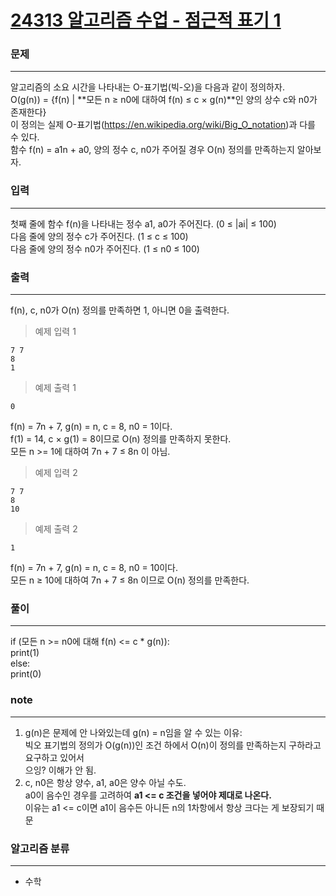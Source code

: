 [24313 알고리즘 수업 - 점근적 표기 1](https://www.acmicpc.net/problem/24313)  
===========
### 문제  

--------------
알고리즘의 소요 시간을 나타내는 O-표기법(빅-오)을 다음과 같이 정의하자.  
O(g(n)) = {f(n) | **모든 n ≥ n0에 대하여 f(n) ≤ c × g(n)**인 양의 상수 c와 n0가 존재한다}  
이 정의는 실제 O-표기법(https://en.wikipedia.org/wiki/Big_O_notation)과 다를 수 있다.  
함수 f(n) = a1n + a0, 양의 정수 c, n0가 주어질 경우 O(n) 정의를 만족하는지 알아보자.  

### 입력  

--------------
첫째 줄에 함수 f(n)을 나타내는 정수 a1, a0가 주어진다. (0 ≤ |ai| ≤ 100)  
다음 줄에 양의 정수 c가 주어진다. (1 ≤ c ≤ 100)  
다음 줄에 양의 정수 n0가 주어진다. (1 ≤ n0 ≤ 100)  

### 출력  

--------------
f(n), c, n0가 O(n) 정의를 만족하면 1, 아니면 0을 출력한다.  
  
> 예제 입력 1  
```
7 7
8
1
```  
> 예제 출력 1  
```
0
```
f(n) = 7n + 7, g(n) = n, c = 8, n0 = 1이다.  
f(1) = 14, c × g(1) = 8이므로 O(n) 정의를 만족하지 못한다.  
모든 n >= 1에 대하여 7n + 7 ≤ 8n 이 아님.  

> 예제 입력 2  
```
7 7
8
10
```  
> 예제 출력 2  
```
1
```
f(n) = 7n + 7, g(n) = n, c = 8, n0 = 10이다.  
모든 n ≥ 10에 대하여 7n + 7 ≤ 8n 이므로 O(n) 정의를 만족한다.  

### 풀이  
  
--------------
if (모든 n >= n0에 대해 f(n) <= c * g(n)):  
    print(1)  
else:  
    print(0)  

### note  

--------------
1. g(n)은 문제에 안 나와있는데 g(n) = n임을 알 수 있는 이유:  
빅오 표기법의 정의가 O(g(n))인 조건 하에서 O(n)이 정의를 만족하는지 구하라고 요구하고 있어서  
으잉? 이해가 안 됨.  
2. c, n0은 항상 양수, a1, a0은 양수 아닐 수도.  
a0이 음수인 경우를 고려하여 **a1 <= c 조건을 넣어야 제대로 나온다.**  
이유는 a1 <= c이면 a1이 음수든 아니든 n의 1차항에서 항상 크다는 게 보장되기 때문  

### 알고리즘 분류  
  
--------------
- 수학